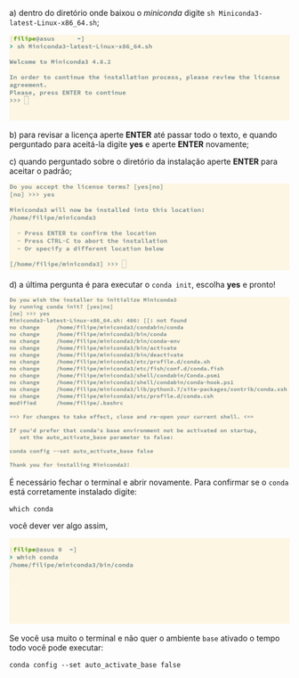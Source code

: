 a) dentro do diretório onde baixou o *miniconda* digite ``sh Miniconda3-latest-Linux-x86_64.sh``;

![](images/nix/02-miniconda-install.png?raw=true)

b) para revisar a licença aperte **ENTER** até passar todo o texto,
   e quando perguntado para aceitá-la digite **yes** e aperte **ENTER** novamente;

c) quando perguntado sobre o diretório da instalação aperte **ENTER** para aceitar o padrão;

![](images/nix/03-miniconda-license-directory.png?raw=true)


d) a última pergunta é para executar o ``conda init``, escolha **yes** e pronto!

![](images/nix/04-miniconda-init.png?raw=true)

É necessário fechar o terminal e abrir novamente.
Para confirmar se o ``conda`` está corretamente instalado digite:

```shell
which conda
```

você dever ver algo assim,

![](images/nix/05-miniconda-which.png?raw=true)


Se você usa muito o terminal e não quer o ambiente ``base`` ativado o tempo todo você pode executar:

```shell
conda config --set auto_activate_base false
```
